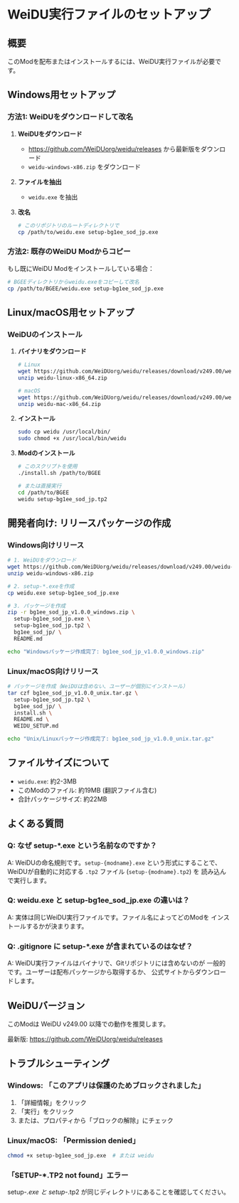 # WeiDU実行ファイルのセットアップ

## 概要

このModを配布またはインストールするには、WeiDU実行ファイルが必要です。

## Windows用セットアップ

### 方法1: WeiDUをダウンロードして改名

1. **WeiDUをダウンロード**
   - https://github.com/WeiDUorg/weidu/releases から最新版をダウンロード
   - `weidu-windows-x86.zip` をダウンロード

2. **ファイルを抽出**
   - `weidu.exe` を抽出

3. **改名**
   ```bash
   # このリポジトリのルートディレクトリで
   cp /path/to/weidu.exe setup-bg1ee_sod_jp.exe
   ```

### 方法2: 既存のWeiDU Modからコピー

もし既にWeiDU Modをインストールしている場合：

```bash
# BGEEディレクトリからweidu.exeをコピーして改名
cp /path/to/BGEE/weidu.exe setup-bg1ee_sod_jp.exe
```

## Linux/macOS用セットアップ

### WeiDUのインストール

1. **バイナリをダウンロード**
   ```bash
   # Linux
   wget https://github.com/WeiDUorg/weidu/releases/download/v249.00/weidu-linux-x86_64.zip
   unzip weidu-linux-x86_64.zip

   # macOS
   wget https://github.com/WeiDUorg/weidu/releases/download/v249.00/weidu-mac-x86_64.zip
   unzip weidu-mac-x86_64.zip
   ```

2. **インストール**
   ```bash
   sudo cp weidu /usr/local/bin/
   sudo chmod +x /usr/local/bin/weidu
   ```

3. **Modのインストール**
   ```bash
   # このスクリプトを使用
   ./install.sh /path/to/BGEE

   # または直接実行
   cd /path/to/BGEE
   weidu setup-bg1ee_sod_jp.tp2
   ```

## 開発者向け: リリースパッケージの作成

### Windows向けリリース

```bash
# 1. WeiDUをダウンロード
wget https://github.com/WeiDUorg/weidu/releases/download/v249.00/weidu-windows-x86.zip
unzip weidu-windows-x86.zip

# 2. setup-*.exeを作成
cp weidu.exe setup-bg1ee_sod_jp.exe

# 3. パッケージを作成
zip -r bg1ee_sod_jp_v1.0.0_windows.zip \
  setup-bg1ee_sod_jp.exe \
  setup-bg1ee_sod_jp.tp2 \
  bg1ee_sod_jp/ \
  README.md

echo "Windowsパッケージ作成完了: bg1ee_sod_jp_v1.0.0_windows.zip"
```

### Linux/macOS向けリリース

```bash
# パッケージを作成（WeiDUは含めない、ユーザーが個別にインストール）
tar czf bg1ee_sod_jp_v1.0.0_unix.tar.gz \
  setup-bg1ee_sod_jp.tp2 \
  bg1ee_sod_jp/ \
  install.sh \
  README.md \
  WEIDU_SETUP.md

echo "Unix/Linuxパッケージ作成完了: bg1ee_sod_jp_v1.0.0_unix.tar.gz"
```

## ファイルサイズについて

- `weidu.exe`: 約2-3MB
- このModのファイル: 約19MB (翻訳ファイル含む)
- 合計パッケージサイズ: 約22MB

## よくある質問

### Q: なぜ setup-*.exe という名前なのですか？

A: WeiDUの命名規則です。`setup-{modname}.exe` という形式にすることで、
   WeiDUが自動的に対応する `.tp2` ファイル (`setup-{modname}.tp2`) を
   読み込んで実行します。

### Q: weidu.exe と setup-bg1ee_sod_jp.exe の違いは？

A: 実体は同じWeiDU実行ファイルです。ファイル名によってどのModを
   インストールするかが決まります。

### Q: .gitignore に setup-*.exe が含まれているのはなぜ？

A: WeiDU実行ファイルはバイナリで、Gitリポジトリには含めないのが
   一般的です。ユーザーは配布パッケージから取得するか、
   公式サイトからダウンロードします。

## WeiDUバージョン

このModは WeiDU v249.00 以降での動作を推奨します。

最新版: https://github.com/WeiDUorg/weidu/releases

## トラブルシューティング

### Windows: 「このアプリは保護のためブロックされました」

1. 「詳細情報」をクリック
2. 「実行」をクリック
3. または、プロパティから「ブロックの解除」にチェック

### Linux/macOS: 「Permission denied」

```bash
chmod +x setup-bg1ee_sod_jp.exe  # または weidu
```

### 「SETUP-*.TP2 not found」エラー

setup-*.exe と setup-*.tp2 が同じディレクトリにあることを確認してください。
